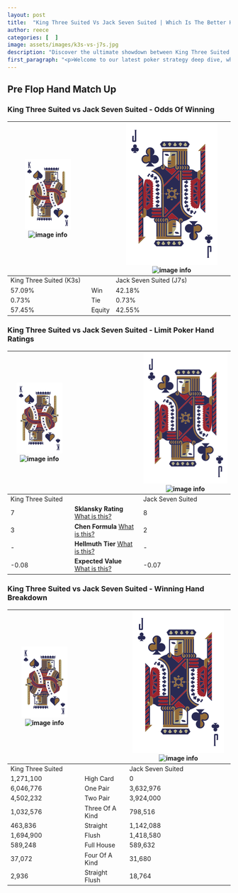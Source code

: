 ```yaml
---
layout: post
title:  "King Three Suited Vs Jack Seven Suited | Which Is The Better Hand In Poker? A Complete Guide"
author: reece
categories: [  ]
image: assets/images/k3s-vs-j7s.jpg
description: "Discover the ultimate showdown between King Three Suited and Jack Seven Suited in poker! Uncover the odds, strategies, and scenarios where one hand triumphs over the other. Get ready to up your poker game with this thrilling analysis."
first_paragraph: "<p>Welcome to our latest poker strategy deep dive, where we're pitting two distinct hands against each other in a high-stakes showdown: King Three Suited vs Jack Seven Suited.</p><p>In the dynamic world of poker, every decision counts, and knowing which hand holds the upper hand is key to your success at the table.</p><p>In this article, we'll dissect these two hands, explore the scenarios where one dominates the other, and equip you with the knowledge to make strategic choices that can tip the odds in your favor.</p><p>Get ready to unravel the intriguing dynamics of these poker hands and elevate your game to new heights.</p>"
---
```




[comment]: # (sp0)

## Pre Flop Hand Match Up

<div class="table hand-ratings" markdown="1"> 



### King Three Suited vs Jack Seven Suited - Odds Of Winning


    
| ![image info](assets/images/hand1/K.png) ![image info](assets/images/hand1/3s.png) |  | ![image info](assets/images/hand2/J.png) ![image info](assets/images/hand2/7s.png) |
| -------- | -------- | -------- |
| King Three Suited (K3s) |  | Jack Seven Suited (J7s) |
| 57.09% | Win | 42.18% |
| 0.73% | Tie | 0.73% |
| 57.45% | Equity | 42.55% |




[comment]: # (sp1)



### King Three Suited vs Jack Seven Suited - Limit Poker Hand Ratings


    
| ![image info](assets/images/hand1/K.png) ![image info](assets/images/hand1/3s.png) |  | ![image info](assets/images/hand2/J.png) ![image info](assets/images/hand2/7s.png) |
| -------- | -------- | -------- |
| King Three Suited |  | Jack Seven Suited |
| 7 | **Sklansky Rating** [What is this?](/sklansky-rating-explained) | 8 |
| 3 | **Chen Formula** [What is this?](/chen-formula-explained) | 2 |
| - | **Hellmuth Tier** [What is this?](/Hellmuth-tier-explained) | - |
| -0.08 | **Expected Value** [What is this?](/expected-value-explained) | -0.07 |




[comment]: # (sp2)



### King Three Suited vs Jack Seven Suited - Winning Hand Breakdown


    
| ![image info](assets/images/hand1/K.png) ![image info](assets/images/hand1/3s.png) |  | ![image info](assets/images/hand2/J.png) ![image info](assets/images/hand2/7s.png) |
| -------- | -------- | -------- |
| King Three Suited |  | Jack Seven Suited |
| 1,271,100 | High Card | 0 |
| 6,046,776 | One Pair | 3,632,976 |
| 4,502,232 | Two Pair | 3,924,000 |
| 1,032,576 | Three Of A Kind | 798,516 |
| 463,836 | Straight | 1,142,088 |
| 1,694,900 | Flush | 1,418,580 |
| 589,248 | Full House | 589,632 |
| 37,072 | Four Of A Kind | 31,680 |
| 2,936 | Straight Flush | 18,764 |




[comment]: # (sp3)



</div>

[comment]: # (sp4)



[comment]: # (sp5)

